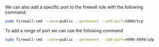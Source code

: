 We can also add a specific port to the firewall rule with the following command:

```bash
sudo firewall-cmd --zone=public --permanent --add-port=5000/tcp
```

To add a range of port we can use the following command

```bash
sudo firewall-cmd --zone=public --permanent --add-port=4990-4999/udp
```
